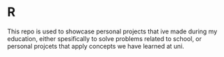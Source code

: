 # R

This repo is used to showcase personal projects that ive made during my education, either spesifically to solve problems related to school, or personal projcets that apply concepts we have learned at uni.
